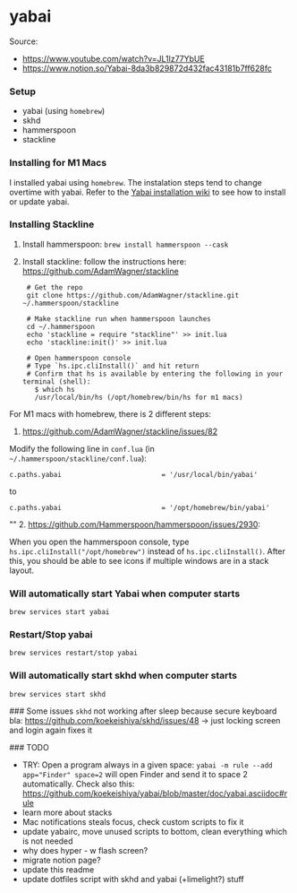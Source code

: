 # yabai

Source:
  * https://www.youtube.com/watch?v=JL1lz77YbUE
  * https://www.notion.so/Yabai-8da3b829872d432fac43181b7ff628fc

### Setup
 * yabai (using `homebrew`)
 * skhd
 * hammerspoon
 * stackline

### Installing for M1 Macs

I installed yabai using `homebrew`. The instalation steps tend to change overtime with yabai.
Refer to the [Yabai installation wiki](https://github.com/koekeishiya/yabai/wiki/Installing-yabai-(latest-release)) to see how to install or update yabai.

### Installing Stackline

1. Install hammerspoon: `brew install hammerspoon --cask`
2. Install stackline: follow the instructions here: https://github.com/AdamWagner/stackline

        # Get the repo
        git clone https://github.com/AdamWagner/stackline.git ~/.hammerspoon/stackline

        # Make stackline run when hammerspoon launches
        cd ~/.hammerspoon
        echo 'stackline = require "stackline"' >> init.lua
        echo 'stackline:init()' >> init.lua

        # Open hammerspoon console
        # Type `hs.ipc.cliInstall()` and hit return
        # Confirm that hs is available by entering the following in your terminal (shell):
          $ which hs
          /usr/local/bin/hs (/opt/homebrew/bin/hs for m1 macs)

For M1 macs with homebrew, there is 2 different steps:

1. https://github.com/AdamWagner/stackline/issues/82

Modify the following line in `conf.lua` (in `~/.hammerspoon/stackline/conf.lua`):

    c.paths.yabai                         = '/usr/local/bin/yabai'

to

    c.paths.yabai                         = '/opt/homebrew/bin/yabai'
""
2. https://github.com/Hammerspoon/hammerspoon/issues/2930:

When you open the hammerspoon console, type `hs.ipc.cliInstall("/opt/homebrew")` instead of `hs.ipc.cliInstall()`.
After this, you should be able to see icons if multiple windows are in a stack layout.

### Will automatically start Yabai when computer starts

`brew services start yabai`

### Restart/Stop yabai

`brew services restart/stop yabai`

### Will automatically start skhd when computer starts

`brew services start skhd`

### Some issues
  `skhd` not working after sleep because secure keyboard bla: https://github.com/koekeishiya/skhd/issues/48
    -> just locking screen and login again fixes it

### TODO
  * TRY: Open a program always in a given space: `yabai -m rule --add app="Finder" space=2` will open Finder and send it to space 2 automatically. Check also this: https://github.com/koekeishiya/yabai/blob/master/doc/yabai.asciidoc#rule
  * learn more about stacks
  * Mac notifications steals focus, check custom scripts to fix it
  * update yabairc, move unused scripts to bottom, clean everything which is not needed
  * why does hyper - w flash screen?
  * migrate notion page?
  * update this readme
  * update dotfiles script with skhd and yabai (+limelight?) stuff